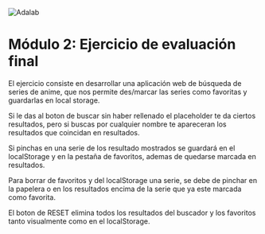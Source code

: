 ![Adalab](https://beta.adalab.es/resources/images/adalab-logo-155x61-bg-white.png)

# Módulo 2: Ejercicio de evaluación final

El ejercicio consiste en desarrollar una aplicación web de búsqueda de series de anime, que nos permite
des/marcar las series como favoritas y guardarlas en local storage.

Si le das al boton de buscar sin haber rellenado el placeholder te da ciertos resultados, pero si buscas por cualquier nombre te apareceran los resultados que coincidan en resultados.

Si pinchas en una serie de los resultado mostrados se guardará en el localStorage y en la pestaña de favoritos, ademas de quedarse marcada en resultados.

Para borrar de favoritos y del localStorage una serie, se debe de pinchar en la papelera o en los resultados encima de la serie que ya este marcada como favorita.

El boton de RESET elimina todos los resultados del buscador y los favoritos tanto visualmente como en el localStorage.

